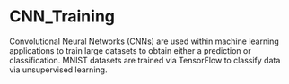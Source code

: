 # CNN_Training
Convolutional Neural Networks (CNNs) are used within machine learning applications to train large datasets to obtain either a prediction or classification. MNIST datasets are trained via TensorFlow to classify data via unsupervised learning.
